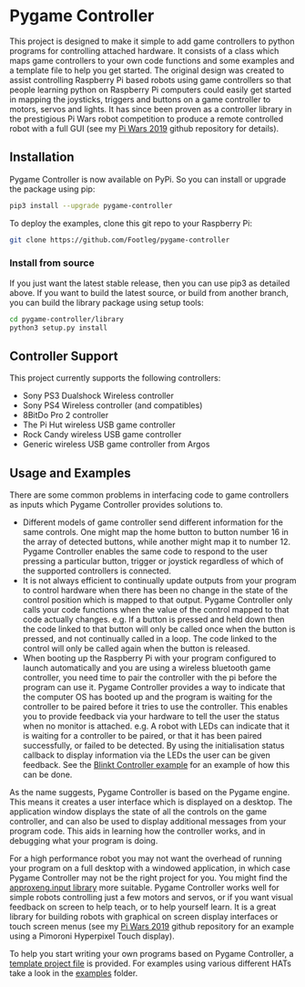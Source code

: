# Pygame Controller
This project is designed to make it simple to add game controllers to python programs for controlling attached hardware. It consists of a class which maps game controllers to your own code functions and some examples and a template file to help you get started. The original design was created to assist controlling Raspberry Pi based robots using game controllers so that people learning python on Raspberry Pi computers could easily get started in mapping the joysticks, triggers and buttons on a game controller to motors, servos and lights. It has since been proven as a controller library in the prestigious Pi Wars robot competition to produce a remote controlled robot with a full GUI (see my [Pi Wars 2019](https://github.com/Footleg/PiWars2019) github repository for details).

## Installation
Pygame Controller is now available on PyPi. So you can install or upgrade the package using pip:
```bash
pip3 install --upgrade pygame-controller
```
To deploy the examples, clone this git repo to your Raspberry Pi:
```bash
git clone https://github.com/Footleg/pygame-controller
```
### Install from source
If you just want the latest stable release, then you can use pip3 as detailed above.
If you want to build the latest source, or build from another branch, you can build 
the library package using setup tools:
```bash
cd pygame-controller/library
python3 setup.py install
```
## Controller Support
This project currently supports the following controllers:
* Sony PS3 Dualshock Wireless controller
* Sony PS4 Wireless controller (and compatibles)
* 8BitDo Pro 2 controller
* The Pi Hut wireless USB game controller
* Rock Candy wireless USB game controller
* Generic wireless USB game controller from Argos

## Usage and Examples
There are some common problems in interfacing code to game controllers as inputs which Pygame Controller provides solutions to. 
* Different models of game controller send different information for the same controls. One might map the home button to button number 16 in the array of detected buttons, while another might map it to number 12. Pygame Controller enables the same code to respond to the user pressing a particular button, trigger or joystick regardless of which of the supported controllers is connected.
* It is not always efficient to continually update outputs from your program to control hardware when there has been no change in the state of the control position which is mapped to that output. Pygame Controller only calls your code functions when the value of the control mapped to that code actually changes. e.g. If a button is pressed and held down then the code linked to that button will only be called once when the button is pressed, and not continually called in a loop. The code linked to the control will only be called again when the button is released.
* When booting up the Raspberry Pi with your program configured to launch automatically and you are using a wireless bluetooth game controller, you need time to pair the controller with the pi before the program can use it. Pygame Controller provides a way to indicate that the computer OS has booted up and the program is waiting for the controller to be paired before it tries to use the controller. This enables you to provide feedback via your hardware to tell the user the status when no monitor is attached. e.g. A robot with LEDs can indicate that it is waiting for a controller to be paired, or that it has been paired successfully, or failed to be detected. By using the initialisation status callback to display information via the LEDs the user can be given feedback. See the [Blinkt Controller example](https://github.com/Footleg/pygame-controller/tree/master/examples/Blinkt/BlinktController.py) for an example of how this can be done.

As the name suggests, Pygame Controller is based on the Pygame engine. This means it creates a user interface which is displayed on a desktop. The application window displays the state of all the controls on the game controller, and can also be used to display additional messages from your program code. This aids in learning how the controller works, and in debugging what your program is doing.

For a high performance robot you may not want the overhead of running your program on a full desktop with a windowed application, in which case Pygame Controller may not be the right project for you. You might find the [approxeng.input library](https://approxeng.github.io/approxeng.input/) more suitable. Pygame Controller works well for simple robots controlling just a few motors and servos, or if you want visual feedback on screen to help teach, or to help yourself learn. It is a great library for building robots with graphical on screen display interfaces or touch screen menus (see my [Pi Wars 2019](https://github.com/Footleg/PiWars2019) github repository for an example using a Pimoroni Hyperpixel Touch display).

To help you start writing your own programs based on Pygame Controller, a [template project file](https://github.com/Footleg/pygame-controller/tree/master/examples/template.py) is provided. For examples using various different HATs take a look in the [examples](https://github.com/Footleg/pygame-controller/tree/master/examples) folder.
